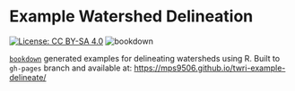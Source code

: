 # Example Watershed Delineation

[![License: CC BY-SA 4.0](https://img.shields.io/badge/License-CC%20BY--SA%204.0-lightgrey.svg)](https://creativecommons.org/licenses/by-sa/4.0/)
![bookdown](https://github.com/mps9506/twri-example-delineate/workflows/render-bookdown/badge.svg)


[`bookdown`](https://github.com/rstudio/bookdown) generated examples for delineating watersheds using R. Built to `gh-pages` branch and available at: https://mps9506.github.io/twri-example-delineate/
